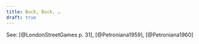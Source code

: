 ```yaml
---
title: Buck, Buck, …
draft: true
---
```


See: [@LondonStreetGames p. 31], [@Petroniana1959], [@Petroniana1960]
